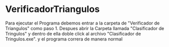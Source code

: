 # VerificadorTriangulos
Para ejecutar el Programa debemos entrar a la carpeta de "Verificador de Triangulos" como paso 1.
Despues abrir la Carpeta llamada "Clasificador de Tringulos" y dentro de ella doble click al archivo "Clasificador de Tringulos.exe".
y el programa correra de manera normal
